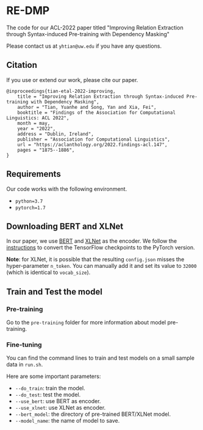# RE-DMP
The code for our ACL-2022 paper titled "Improving Relation Extraction through Syntax-induced Pre-training with Dependency Masking"


Please contact us at `yhtian@uw.edu` if you have any questions.

## Citation

If you use or extend our work, please cite our paper.

```
@inproceedings{tian-etal-2022-improving,
    title = "Improving Relation Extraction through Syntax-induced Pre-training with Dependency Masking",
    author = "Tian, Yuanhe and Song, Yan and Xia, Fei",
    booktitle = "Findings of the Association for Computational Linguistics: ACL 2022",
    month = may,
    year = "2022",
    address = "Dublin, Ireland",
    publisher = "Association for Computational Linguistics",
    url = "https://aclanthology.org/2022.findings-acl.147",
    pages = "1875--1886",
}
```

## Requirements

Our code works with the following environment.
* `python=3.7`
* `pytorch=1.7`

## Downloading BERT and XLNet

In our paper, we use [BERT](https://github.com/google-research/bert) and [XLNet](https://github.com/zihangdai/xlnet) as the encoder.
We follow the [instructions](https://huggingface.co/docs/transformers/converting_tensorflow_models) to convert the TensorFlow checkpoints to the PyTorch version.

**Note**: for XLNet, it is possible that the resulting `config.json` misses the hyper-parameter `n_token`. You can manually add it and set its value to `32000` (which is identical to `vocab_size`).

## Train and Test the model

### Pre-training

Go to the `pre-training` folder for more information about model pre-training.

### Fine-tuning

You can find the command lines to train and test models on a small sample data in `run.sh`.

Here are some important parameters:

* `--do_train`: train the model.
* `--do_test`: test the model.
* `--use_bert`: use BERT as encoder.
* `--use_xlnet`: use XLNet as encoder.
* `--bert_model`: the directory of pre-trained BERT/XLNet model.
* `--model_name`: the name of model to save.

